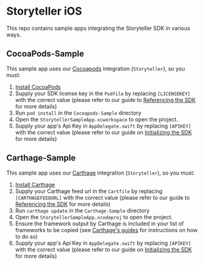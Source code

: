 # Storyteller iOS

This repo contains sample apps integrating the Storyteller SDK in various ways.

## CocoaPods-Sample

This sample app uses our [Cocoapods](https://cocoapods.org) integration (`Storyteller`), so you must:
1. [Install CocoaPods](http://guides.cocoapods.org/using/getting-started.html)
2. Supply your SDK license key in the `Podfile` by replacing `[LICENSEKEY]` with the correct value (please refer to our guide to [Referencing the SDK](https://docs.getstoryteller.com/documents/ios-sdk/Reference) for more details)
3. Run `pod install` in the `Cocoapods-Sample` directory
4. Open the `StorytellerSampleApp.xcworkspace` to open the project.
5. Supply your app's Api Key in `AppDelegate.swift` by replacing `[APIKEY]` with the correct value (please refer to our guide on [Initializing the SDK](https://docs.getstoryteller.com/documents/ios-sdk/Initialize) for more details)

## Carthage-Sample

This sample app uses our [Carthage](https://github.com/Carthage/Carthage) integration (`Storyteller`), so you must:
1. [Install Carthage](https://github.com/Carthage/Carthage#installing-carthage)
2. Supply your Carthage feed url in the `Cartfile` by replacing `[CARTHAGEFEEDURL]` with the correct value (please refer to our guide to [Referencing the SDK](https://docs.getstoryteller.com/documents/ios-sdk/Reference) for more details)
3. Run `carthage update` in the `Carthage-Sample` directory
4. Open the `StorytellerSampleApp.xcodeproj` to open the project.
5. Ensure the framework output by Carthage is included in your list of frameworks to be copied (see [Carthage's guides](https://github.com/Carthage/Carthage#if-youre-building-for-ios-tvos-or-watchos) for instructions on how to do so)
6. Supply your app's Api Key in `AppDelegate.swift` by replacing `[APIKEY]` with the correct value (please refer to our guide on [Initializing the SDK](https://docs.getstoryteller.com/documents/ios-sdk/Initialize) for more details)